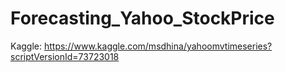 # Forecasting_Yahoo_StockPrice
Kaggle: https://www.kaggle.com/msdhina/yahoomvtimeseries?scriptVersionId=73723018
